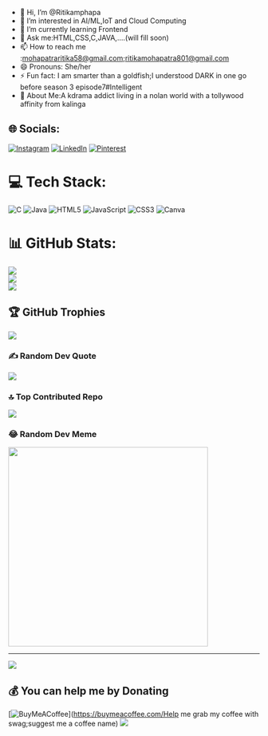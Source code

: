 
- 👋 Hi, I’m @Ritikamphapa
- 👀 I’m interested in AI/ML,IoT and Cloud Computing
- 🌱 I’m currently learning Frontend
- 💞️ Ask me:HTML,CSS,C,JAVA,....(will fill soon)
- 📫 How to reach me :mohapatraritika58@gmail.com;ritikamohapatra801@gmail.com
- 😄 Pronouns: She/her
- ⚡ Fun fact: I am smarter than a goldfish;I understood DARK in one go before season 3 episode7#Intelligent
- 💫 About Me:A kdrama addict living in a nolan world with a tollywood affinity from kalinga



## 🌐 Socials:
[![Instagram](https://img.shields.io/badge/Instagram-%23E4405F.svg?logo=Instagram&logoColor=white)](https://instagram.com/RitikaMohapatra19) [![LinkedIn](https://img.shields.io/badge/LinkedIn-%230077B5.svg?logo=linkedin&logoColor=white)](https://linkedin.com/in/Ritikamphapa) [![Pinterest](https://img.shields.io/badge/Pinterest-%23E60023.svg?logo=Pinterest&logoColor=white)](https://pinterest.com/taluipa123) 

# 💻 Tech Stack:
![C](https://img.shields.io/badge/c-%2300599C.svg?style=for-the-badge&logo=c&logoColor=white) ![Java](https://img.shields.io/badge/java-%23ED8B00.svg?style=for-the-badge&logo=openjdk&logoColor=white) ![HTML5](https://img.shields.io/badge/html5-%23E34F26.svg?style=for-the-badge&logo=html5&logoColor=white) ![JavaScript](https://img.shields.io/badge/javascript-%23323330.svg?style=for-the-badge&logo=javascript&logoColor=%23F7DF1E) ![CSS3](https://img.shields.io/badge/css3-%231572B6.svg?style=for-the-badge&logo=css3&logoColor=white) ![Canva](https://img.shields.io/badge/Canva-%2300C4CC.svg?style=for-the-badge&logo=Canva&logoColor=white)
# 📊 GitHub Stats:
![](https://github-readme-stats.vercel.app/api?username=Ritikamphapa&theme=dark&hide_border=false&include_all_commits=true&count_private=false)<br/>
![](https://github-readme-streak-stats.herokuapp.com/?user=Ritikamphapa&theme=dark&hide_border=false)<br/>
![](https://github-readme-stats.vercel.app/api/top-langs/?username=Ritikamphapa&theme=dark&hide_border=false&include_all_commits=true&count_private=false&layout=compact)

## 🏆 GitHub Trophies
![](https://github-profile-trophy.vercel.app/?username=Ritikamphapa&theme=radical&no-frame=false&no-bg=true&margin-w=4)

### ✍️ Random Dev Quote
![](https://quotes-github-readme.vercel.app/api?type=horizontal&theme=radical)

### 🔝 Top Contributed Repo
![](https://github-contributor-stats.vercel.app/api?username=Ritikamphapa&limit=5&theme=dark&combine_all_yearly_contributions=true)

### 😂 Random Dev Meme
<img src='https://randommeme-five.vercel.app/' style="height: 400px;"/>

---
[![](https://visitcount.itsvg.in/api?id=Ritikamphapa&icon=4&color=2)](https://visitcount.itsvg.in)

  ## 💰 You can help me by Donating
  [![BuyMeACoffee](https://img.shields.io/badge/Buy%20Me%20a%20Coffee-ffdd00?style=for-the-badge&logo=buy-me-a-coffee&logoColor=black)](https://buymeacoffee.com/Help me grab my coffee with swag;suggest me a coffee name) 
  <a href="https://visitcount.itsvg.in">
  <img src="https://visitcount.itsvg.in/api?id=RitikaGREATpatra&label=Profile%20Views&color=2&pretty=true" />
</a>

  
<!-- Proudly created with GPRM ( https://gprm.itsvg.in ) -->

<!---
Ritikamphapa/Ritikamphapa is a ✨ special ✨ repository because its `README.md` (this file) appears on your GitHub profile.
You can click the Preview link to take a look at your changes.
--->
